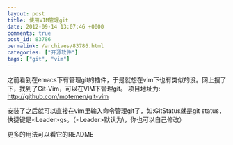 ```yaml
---
layout: post
title: 使用VIM管理git
date: 2012-09-14 13:07:46 +0000
comments: true
post_id: 83786
permalink: /archives/83786.html
categories: ["开源软件"]
tags: ["git", "vim"]
---
```


之前看到在emacs下有管理git的插件，于是就想在vim下也有类似的没。网上搜了下，找到了Git-Vim，可以在VIM下管理git。
项目地址为: http://github.com/motemen/git-vim

安装了之后就可以直接在vim里输入命令管理git了，如:GitStatus就是git status，快捷键是&lt;Leader&gt;gs。（&lt;Leader&gt;默认为\，你也可以自己修改）

更多的用法可以看它的README
